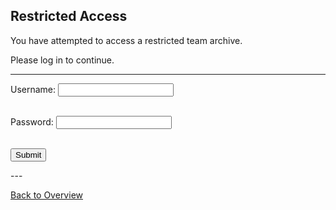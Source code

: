 ## Restricted Access

You have attempted to access a restricted team archive.

Please log in to continue.

---
<form method="post" action="./login.md">
<label>Username:</label> <input type="text"><br><br>

<label>Password:</label> <input type="password"><br><br>

<input type="submit">
</form>
---

[Back to Overview](./README.md)

